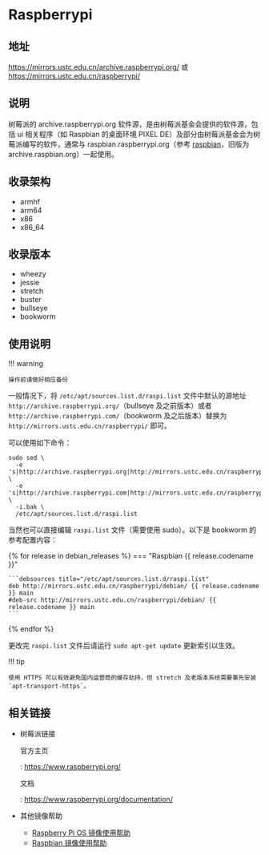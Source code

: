 # Raspberrypi

## 地址

<https://mirrors.ustc.edu.cn/archive.raspberrypi.org/> 或
<https://mirrors.ustc.edu.cn/raspberrypi/>

## 说明

树莓派的 archive.raspberrypi.org 软件源，是由树莓派基金会提供的软件源，包括 ui 相关程序（如 Raspbian 的桌面环境 PIXEL DE）及部分由树莓派基金会为树莓派编写的软件，通常与 raspbian.raspberrypi.org（参考 [raspbian](raspbian.md)，旧版为 archive.raspbian.org）一起使用。

## 收录架构

- armhf
- arm64
- x86
- x86_64

## 收录版本

- wheezy
- jessie
- stretch
- buster
- bullseye
- bookworm

## 使用说明

!!! warning

    操作前请做好相应备份

一般情况下，将 `/etc/apt/sources.list.d/raspi.list`
 文件中默认的源地址
`http://archive.raspberrypi.org/`（bullseye 及之前版本）或者
`http://archive.raspberrypi.com/`（bookworm 及之后版本）替换为
`http://mirrors.ustc.edu.cn/raspberrypi/` 即可。

可以使用如下命令：

```shell
sudo sed \
  -e 's|http://archive.raspberrypi.org|http://mirrors.ustc.edu.cn/raspberrypi|g' \
  -e 's|http://archive.raspberrypi.com|http://mirrors.ustc.edu.cn/raspberrypi|g' \
  -i.bak \
  /etc/apt/sources.list.d/raspi.list
```

当然也可以直接编辑 `raspi.list` 文件（需要使用 sudo）。以下是 bookworm 的参考配置内容：

{% for release in debian_releases %}
=== "Raspbian {{ release.codename }}"

    ```debsources title="/etc/apt/sources.list.d/raspi.list"
    deb http://mirrors.ustc.edu.cn/raspberrypi/debian/ {{ release.codename }} main
    #deb-src http://mirrors.ustc.edu.cn/raspberrypi/debian/ {{ release.codename }} main
    ```
{% endfor %}

更改完 `raspi.list` 文件后请运行 `sudo apt-get update` 更新索引以生效。

!!! tip

    使用 HTTPS 可以有效避免国内运营商的缓存劫持，但 stretch 及老版本系统需要事先安装 `apt-transport-https`。

## 相关链接

- 树莓派链接

    官方主页

    :   <https://www.raspberrypi.org/>

    文档

    :   <https://www.raspberrypi.org/documentation/>

- 其他镜像帮助

    - [Raspberry Pi OS 镜像使用帮助](raspberry-pi-os-images.md)
    - [Raspbian 镜像使用帮助](raspbian.md)
